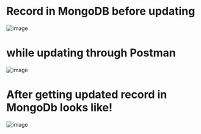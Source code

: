 # Record in MongoDB before updating
![image](https://github.com/ChandanaReddy07/goldbackend/assets/57955783/4156c61d-d07c-4219-832a-5048e59d99b1)

# while updating through Postman
![image](https://github.com/ChandanaReddy07/goldbackend/assets/57955783/fae1f5cc-a762-418f-9900-95878121ab8b)

# After getting updated record in MongoDb looks like!
![image](https://github.com/ChandanaReddy07/goldbackend/assets/57955783/4563cbb9-59ff-48ff-8ca0-02a9623570e3)


